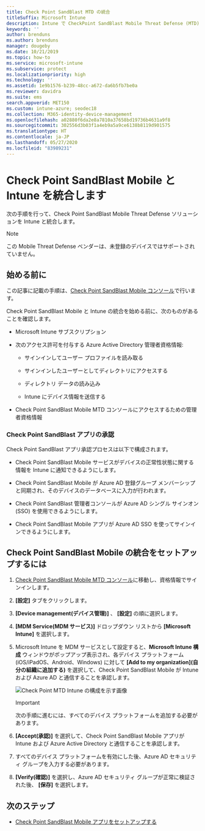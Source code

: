 ```yaml
---
title: Check Point SandBlast MTD の統合
titleSuffix: Microsoft Intune
description: Intune で CheckPoint SandBlast Mobile Threat Defense (MTD) をセットアップし、モバイル デバイスから会社のリソースへのアクセスを制御する方法。
keywords: ''
author: brenduns
ms.author: brenduns
manager: dougeby
ms.date: 10/21/2019
ms.topic: how-to
ms.service: microsoft-intune
ms.subservice: protect
ms.localizationpriority: high
ms.technology: ''
ms.assetid: 1e9b1576-b239-48cc-a672-da6b5fb7be0a
ms.reviewer: davidra
ms.suite: ems
search.appverid: MET150
ms.custom: intune-azure; seodec18
ms.collection: M365-identity-device-management
ms.openlocfilehash: a02880f6da2e8a7810a37658bd19736b4631a9f8
ms.sourcegitcommit: 302556d3b03f1a4eb9a5a9ce6138b8119d901575
ms.translationtype: HT
ms.contentlocale: ja-JP
ms.lasthandoff: 05/27/2020
ms.locfileid: "83989231"
---
```

# <a name="integrate-check-point-sandblast-mobile-with-intune"></a>Check Point SandBlast Mobile と Intune を統合します

次の手順を行って、Check Point SandBlast Mobile Threat Defense ソリューションを Intune と統合します。

> [!NOTE]
> この Mobile Threat Defense ベンダーは、未登録のデバイスではサポートされていません。

## <a name="before-you-begin"></a>始める前に

この記事に記載の手順は、[Check Point SandBlast Mobile コンソール](https://intune-4.eu1.locsec.net/)で行います。 

Check Point SandBlast Mobile と Intune の統合を始める前に、次のものがあることを確認します。

- Microsoft Intune サブスクリプション

- 次のアクセス許可を付与する Azure Active Directory 管理者資格情報:

  - サインインしてユーザー プロファイルを読み取る

  - サインインしたユーザーとしてディレクトリにアクセスする

  - ディレクトリ データの読み込み

  - Intune にデバイス情報を送信する

- Check Point SandBlast Mobile MTD コンソールにアクセスするための管理者資格情報

### <a name="check-point-sandblast-app-authorization"></a>Check Point SandBlast アプリの承認

Check Point SandBlast アプリ承認プロセスは以下で構成されます。

- Check Point SandBlast Mobile サービスがデバイスの正常性状態に関する情報を Intune に通知できるようにします。

- Check Point SandBlast Mobile が Azure AD 登録グループ メンバーシップと同期され、そのデバイスのデータベースに入力が行われます。

- Check Point SandBlast 管理者コンソールが Azure AD シングル サインオン (SSO) を使用できるようにします。

- Check Point SandBlast Mobile アプリが Azure AD SSO を使ってサインインできるようにします。

## <a name="to-set-up-check-point-sandblast-mobile-integration"></a>Check Point SandBlast Mobile の統合をセットアップするには

1. [Check Point SandBlast Mobile MTD コンソール](https://intune-4.eu1.locsec.net/)に移動し、資格情報でサインインします。

2. **[設定]** タブをクリックします。

3. **[Device management\(デバイス管理\)]** 、 **[設定]** の順に選択します。

4. **[MDM Service\(MDM サービス\)]** ドロップダウン リストから **[Microsoft Intune]** を選択します。

5. Microsoft Intune を MDM サービスとして設定すると、**Microsoft Intune 構成** ウィンドウがポップアップ表示され、各デバイス プラットフォーム (iOS/iPadOS、Android、Windows) に対して **[Add to my organization]\(自分の組織に追加する\)** を選択して、Check Point SandBlast Mobile が Intune および Azure AD と通信することを承認します。

    ![Check Point MTD Intune の構成を示す画像](./media/checkpoint-sandblast-mobile-mtd-connector-integration/checkpoint-MTD-1.PNG)

    > [!IMPORTANT]
    > 次の手順に進むには、すべてのデバイス プラットフォームを追加する必要があります。

6. **[Accept\(承認\)]** を選択して、Check Point SandBlast Mobile アプリが Intune および Azure Active Directory と通信することを承認します。

7. すべてのデバイス プラットフォームを有効にした後、Azure AD セキュリティ グループを入力する必要があります。

8. **[Verify\(確認\)]** を選択し、Azure AD セキュリティ グループが正常に検証された後、 **[保存]** を選択します。

## <a name="next-steps"></a>次のステップ

- [Check Point SandBlast Mobile アプリをセットアップする](mtd-apps-ios-app-configuration-policy-add-assign.md)
